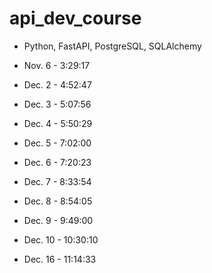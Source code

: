 # api_dev_course

- Python, FastAPI, PostgreSQL, SQLAlchemy

- Nov. 6 - 3:29:17
- Dec. 2 - 4:52:47
- Dec. 3 - 5:07:56
- Dec. 4 - 5:50:29
- Dec. 5 - 7:02:00
- Dec. 6 - 7:20:23
- Dec. 7 - 8:33:54
- Dec. 8 - 8:54:05
- Dec. 9 - 9:49:00
- Dec. 10 - 10:30:10
- Dec. 16 - 11:14:33

<!--
cd app
uvicorn main:app --reload
  -->
